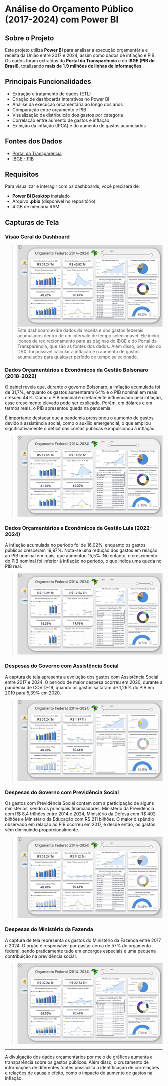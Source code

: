 # Análise do Orçamento Público (2017-2024) com Power BI

## Sobre o Projeto
Este projeto utiliza **Power BI** para analisar a execução orçamentária e receita da União entre 2017 e 2024, assim como dados de inflação e PIB. Os dados foram extraídos do **Portal da Transparência** e do **IBGE (PIB do Brasil)**, totalizando **mais de 1.9 milhões de linhas de informações**.

## Principais Funcionalidades
- Extração e tratamento de dados (ETL)
- Criação de dashboards interativos no Power BI
- Análise da execução orçamentária ao longo dos anos
- Comparação entre orçamento e PIB
- Visualização da distribuição dos gastos por categoria
- Correlação entre aumento de gastos e inflação
- Exibição da inflação (IPCA) e do aumento de gastos acumulados

## Fontes dos Dados
- [Portal da Transparência](https://portaldatransparencia.gov.br/download-de-dados)
- [IBGE - PIB](https://www.ibge.gov.br/)

## Requisitos
Para visualizar e interagir com os dashboards, você precisará de:
- **Power BI Desktop** instalado
- Arquivo **.pbix** (disponível no repositório)
- 4 GB de memória RAM

##  Capturas de Tela
### Visão Geral do Dashboard
> ![Visão Geral do Dashboard](imagens/dashboard.png)
Este dashboard exibe dados da receita e dos gastos federais acumulados dentro de um intervalo de tempo selecionável. Ele inclui ícones de redirecionamento para as páginas do IBGE e do Portal da Transparência, que são as fontes dos dados. Além disso, por meio do DAX, foi possível calcular a inflação e o aumento de gastos acumulados para qualquer período de tempo selecionado.

### Dados Orçamentários e Econômicos da Gestão Bolsonaro (2018-2022)
O painel revela que, durante o governo Bolsonaro, a inflação acumulada foi de 31,7%, enquanto os gastos aumentaram 64% e o PIB nominal em reais cresceu 44%. Como o PIB nominal é diretamente influenciado pela inflação, esse crescimento elevado pode ser explicado. Porém, em dólares e em termos reais, o PIB apresentou queda na pandemia.

É importante destacar que a pandemia pressionou o aumento de gastos devido à assistência social, como o auxílio emergencial, o que ampliou significativamente o déficit das contas públicas e impulsionou a inflação.
> ![Despesas Assistência Social](imagens/governo-bolsonaro.png)

### Dados Orçamentários e Econômicos da Gestão Lula (2022-2024)
A inflação acumulada no período foi de 16,02%, enquanto os gastos públicos cresceram 19,97%. Nota-se uma redução dos gastos em relação ao PIB nominal em reais, que aumentou 15,5%. No entanto, o crescimento do PIB nominal foi inferior à inflação no período, o que indica uma queda no PIB real.
> ![Despesas Assistência Social](imagens/governo-lula.png)

### Despesas do Governo com Assistência Social
A captura de tela apresenta a evolução dos gastos com Assistência Social entre 2017 e 2024. O período de maior despesa ocorreu em 2020, durante a pandemia de COVID-19, quando os gastos saltaram de 1,26% do PIB em 2019 para 5,39% em 2020.
> ![Despesas Assistência Social](imagens/assistencia-social.png)

### Despesas do Governo com Previdência Social
Os gastos com Previdência Social contam com a participação de alguns ministérios, sendo os principais financiadores: Ministério da Previdência com R$ 8,4 trilhões entre 2014 e 2024, Ministério da Defesa com R$ 402 bilhões e Ministério da Educação com R$ 211 bilhões. O maior dispêndio observado em relação ao PIB ocorreu em 2017, e desde então, os gastos vêm diminuindo proporcionalmente.
> ![Despesas Educação](imagens/previdencia-social.png)

### Despesas do Ministério da Fazenda
A captura de tela representa os gastos do Ministério da Fazenda entre 2017 e 2024. O órgão é responsável por gastar cerca de 57% do orçamento federal, sendo praticamente tudo em encargos especiais e uma pequena contribuição na previdência social. 
> ![Despesas Ministério da Fazenda](imagens/ministerio-fazenda.png)

---

A divulgação dos dados orçamentários por meio de gráficos aumenta a transparência sobre os gastos públicos. Além disso, o cruzamento de informações de diferentes fontes possibilita a identificação de correlações e relações de causa e efeito, como o impacto do aumento de gastos na inflação.
